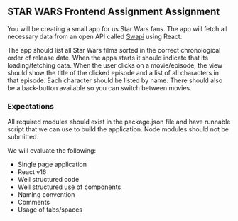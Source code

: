 ## STAR WARS Frontend Assignment Assignment

You will be creating a small app for us Star Wars fans. The app will fetch all necessary data from an open API called [Swapi](https://swapi.co/) using React.

The app should list all Star Wars films sorted in the correct chronological order of release date. When the apps starts it should indicate that its loading/fetching data. When the user clicks on a movie/episode, the view should show the title of the clicked episode and a list of all characters in that episode. Each character should be listed by name. There should also be a back-button available so you can switch between movies.

### Expectations

All required modules should exist in the package.json file and have runnable script that we can use to build the application. Node modules should not be submitted.

We will evaluate the following:

-   Single page application
-   React v16
-   Well structured code
-   Well structured use of components
-   Naming convention
-   Comments
-   Usage of tabs/spaces
